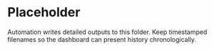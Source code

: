 # Placeholder

Automation writes detailed outputs to this folder. Keep timestamped filenames so the dashboard can present
history chronologically.
